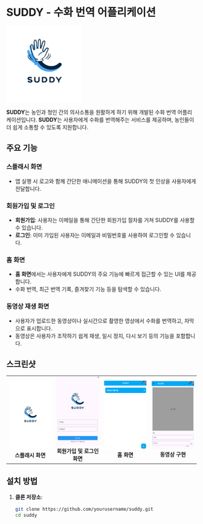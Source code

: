 # SUDDY - 수화 번역 어플리케이션

<img src="./assets/splash_3.png" alt="logo" width="200"/>

**SUDDY**는 농인과 청인 간의 의사소통을 원활하게 하기 위해 개발된 수화 번역 어플리케이션입니다. **SUDDY**는 사용자에게 수화를 번역해주는 서비스를 제공하며, 농인들이 더 쉽게 소통할 수 있도록 지원합니다.

## 주요 기능

### 스플래시 화면

- 앱 실행 시 로고와 함께 간단한 애니메이션을 통해 SUDDY의 첫 인상을 사용자에게 전달합니다.

### 회원가입 및 로그인

- **회원가입**: 사용자는 이메일을 통해 간단한 회원가입 절차를 거쳐 SUDDY를 사용할 수 있습니다.
- **로그인**: 이미 가입된 사용자는 이메일과 비밀번호를 사용하여 로그인할 수 있습니다.

### 홈 화면

- **홈 화면**에서는 사용자에게 SUDDY의 주요 기능에 빠르게 접근할 수 있는 UI를 제공합니다.
- 수화 번역, 최근 번역 기록, 즐겨찾기 기능 등을 탐색할 수 있습니다.

### 동영상 재생 화면

- 사용자가 업로드한 동영상이나 실시간으로 촬영한 영상에서 수화를 번역하고, 자막으로 표시합니다.
- 동영상은 사용자가 조작하기 쉽게 재생, 일시 정지, 다시 보기 등의 기능을 포함합니다.

## 스크린샷

<table>
  <tr>
    <td align="center">
      <img src="./markdown_img/splash.png" alt="Splash Screen" width="200"/><br/>
      <b>스플래시 화면</b>
    </td>
    <td align="center">
      <img src="./markdown_img/login.png" alt="Login Screen" width="200"/><br/>
      <b>회원가입 및 로그인 화면</b>
    </td>
    <td align="center">
      <img src="./markdown_img/home.png" alt="Home Screen" width="200"/><br/>
      <b>홈 화면</b>
    </td>
    <td align="center">
      <img src="./markdown_img/detail.png" alt="Adding Screen" width="200"/><br/>
      <b>동영상 구현</b>
    </td>
  </tr>
</table>



## 설치 방법

1. **클론 저장소**:
   ```bash
   git clone https://github.com/yourusername/suddy.git
   cd suddy
